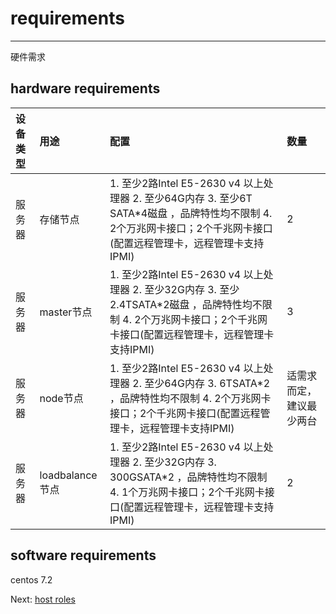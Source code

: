 # requirements

---

硬件需求

## hardware requirements


| 设备类型 | 用途 | 配置 | 数量 |
| :--- | :--- | :--- | :--- |
| 服务器 | 存储节点 |1.  至少2路Intel E5-2630 v4 以上处理器  2.  至少64G内存  3.  至少6T SATA\*4磁盘 ，品牌特性均不限制  4.  2个万兆网卡接口；2个千兆网卡接口\(配置远程管理卡，远程管理卡支持IPMI\) | 2 |
| 服务器 | master节点 | 1.  至少2路Intel E5-2630 v4 以上处理器  2.  至少32G内存  3.  至少2.4TSATA\*2磁盘 ，品牌特性均不限制 4.  2个万兆网卡接口；2个千兆网卡接口\(配置远程管理卡，远程管理卡支持IPMI\) | 3 |
| 服务器 | node节点 | 1. 至少2路Intel E5-2630 v4 以上处理器  2.  至少64G内存  3.  6TSATA\*2 ，品牌特性均不限制  4.  2个万兆网卡接口；2个千兆网卡接口\(配置远程管理卡，远程管理卡支持IPMI\)  | 适需求而定，建议最少两台 |
| 服务器 | loadbalance节点 | 1.  至少2路Intel E5-2630 v4 以上处理器  2.  至少32G内存  3.  300GSATA\*2 ，品牌特性均不限制  4.  1个万兆网卡接口；2个千兆网卡接口\(配置远程管理卡，远程管理卡支持IPMI\) | 2 |


## software requirements

centos 7.2

Next: [host roles](https://legacy.gitbook.com/book/jiulongzaitian/caas/edit#)

